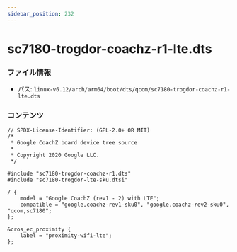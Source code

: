 ```yaml
---
sidebar_position: 232
---
```

# sc7180-trogdor-coachz-r1-lte.dts

### ファイル情報

- パス: `linux-v6.12/arch/arm64/boot/dts/qcom/sc7180-trogdor-coachz-r1-lte.dts`

### コンテンツ

```dts
// SPDX-License-Identifier: (GPL-2.0+ OR MIT)
/*
 * Google CoachZ board device tree source
 *
 * Copyright 2020 Google LLC.
 */

#include "sc7180-trogdor-coachz-r1.dts"
#include "sc7180-trogdor-lte-sku.dtsi"

/ {
	model = "Google CoachZ (rev1 - 2) with LTE";
	compatible = "google,coachz-rev1-sku0", "google,coachz-rev2-sku0", "qcom,sc7180";
};

&cros_ec_proximity {
	label = "proximity-wifi-lte";
};

```
